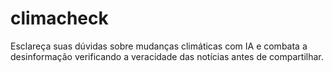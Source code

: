 # climacheck
Esclareça suas dúvidas sobre mudanças climáticas com IA e combata a desinformação verificando a veracidade das notícias antes de compartilhar.
